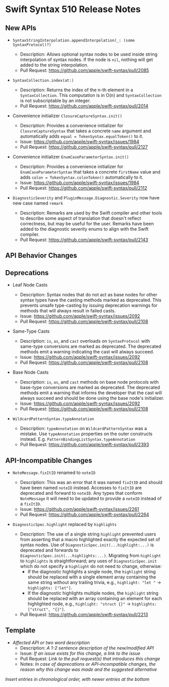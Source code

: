 # Swift Syntax 510 Release Notes

## New APIs

- `SyntaxStringInterpolation.appendInterpolation(_: (some SyntaxProtocol)?)`
  - Description: Allows optional syntax nodes to be used inside string interpolation of syntax nodes. If the node is `nil`, nothing will get added to the string interpolation.
  - Pull Request: https://github.com/apple/swift-syntax/pull/2085
- `SyntaxCollection.index(at:)`
  - Description: Returns the index of the n-th element in a `SyntaxCollection`. This computation is in O(n) and `SyntaxCollection` is not subscriptable by an integer.
  - Pull Request: https://github.com/apple/swift-syntax/pull/2014
- Convenience initializer `ClosureCaptureSyntax.init()`
  - Description: Provides a convenience initializer for `ClosureCaptureSyntax` that takes a concrete `name` argument and automatically adds `equal = TokenSyntax.equalToken()` to it.
  - Issue: https://github.com/apple/swift-syntax/issues/1984
  - Pull Request: https://github.com/apple/swift-syntax/pull/2127
- Convenience initializer `EnumCaseParameterSyntax.init()`
  - Description: Provides a convenience initializer for `EnumCaseParameterSyntax` that takes a concrete `firstName` value and adds `colon = TokenSyntax.colonToken()` automatically to it.
  - Issue: https://github.com/apple/swift-syntax/issues/1984
  - Pull Request: https://github.com/apple/swift-syntax/pull/2112

- `DiagnosticSeverity` and `PluginMessage.Diagnostic.Severity` now have new case named `remark`
  - Description: Remarks are used by the Swift compiler and other tools to describe some aspect of translation that doesn't reflect correctness, but may be useful for the user. Remarks have been added to the diagnostic severity enums to align with the Swift compiler.
  - Pull Request: https://github.com/apple/swift-syntax/pull/2143

## API Behavior Changes

## Deprecations

- Leaf Node Casts
  - Description: Syntax nodes that do not act as base nodes for other syntax types have the casting methods marked as deprecated. This prevents unsafe type-casting by issuing deprecation warnings for methods that will always result in failed casts.
  - Issue: https://github.com/apple/swift-syntax/issues/2092
  - Pull Request: https://github.com/apple/swift-syntax/pull/2108

- Same-Type Casts 
  - Description: `is`, `as`, and `cast` overloads on `SyntaxProtocol` with same-type conversions are marked as deprecated. The deprecated methods emit a warning indicating the cast will always succeed.
  - Issue: https://github.com/apple/swift-syntax/issues/2092
  - Pull Request: https://github.com/apple/swift-syntax/pull/2108

- Base Node Casts
  - Description: `is`, `as`, and `cast` methods on base node protocols with base-type conversions are marked as deprecated. The deprecated methods emit a warning that informs the developer that the cast will always succeed and should be done using the base node's initializer.
  - Issue: https://github.com/apple/swift-syntax/issues/2092
  - Pull Request: https://github.com/apple/swift-syntax/pull/2108

- `WildcardPatternSyntax.typeAnnotation`
  - Description: `typeAnnotation` on `WildcardPatternSyntax` was a mistake. Use `typeAnnotation` properties on the outer constructs instead. E.g. `PatternBindingListSyntax.typeAnnotation`
  - Pull Request: https://github.com/apple/swift-syntax/pull/2393

## API-Incompatible Changes

- `NoteMessage.fixItID` renamed to `noteID`
  - Description: This was an error that it was named `fixItID` and should have been named `noteID` instead. Accesses to `fixItID` are deprecated and forward to `noteID`. Any types that conform `NoteMessage` it will need to be updated to provide a `noteID` instead of a `fixItID`.
  - Issue: https://github.com/apple/swift-syntax/issues/2261
  - Pull Request: https://github.com/apple/swift-syntax/pull/2264

- `DiagnosticSpec.highlight` replaced by `highlights`
  - Description: The use of a single string `highlight` prevented users from asserting that a macro highlighted exactly the expected set of syntax nodes. Use of `DiagnosticSpec.init(...highlight:...)` is deprecated and forwards to `DiagnosticSpec.init(...highlights:...)`. Migrating from `highlight` to `highlights` is straightforward; any uses of `DiagnosticSpec.init` which do not specify a `highlight` do not need to change, otherwise:
    - If the diagnostic highlights a single node, the `highlight` string should be replaced with a single element array containing the same string without any trailing trivia, e.g., `highlight: "let "` -> `highlights: ["let"]`.
    - If the diagnostic highlights multiple nodes, the `highlight` string should be replaced with an array containing an element for each highlighted node, e.g., `highlight: "struct {}"` -> `highlights: ["struct", "{}"]`.
  - Pull Request: https://github.com/apple/swift-syntax/pull/2213

## Template

- *Affected API or two word description*
  - Description: *A 1-2 sentence description of the new/modified API*
  - Issue: *If an issue exists for this change, a link to the issue*
  - Pull Request: *Link to the pull request(s) that introduces this change*
  - Notes: *In case of deprecations or API-incompatible changes, the reason why this change was made and the suggested alternative*

*Insert entries in chronological order, with newer entries at the bottom*
